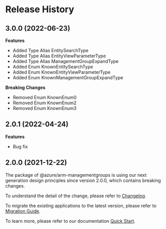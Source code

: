 # Release History
    
## 3.0.0 (2022-06-23)
    
**Features**

  - Added Type Alias EntitySearchType
  - Added Type Alias EntityViewParameterType
  - Added Type Alias ManagementGroupExpandType
  - Added Enum KnownEntitySearchType
  - Added Enum KnownEntityViewParameterType
  - Added Enum KnownManagementGroupExpandType

**Breaking Changes**

  - Removed Enum KnownEnum0
  - Removed Enum KnownEnum2
  - Removed Enum KnownEnum3
    
## 2.0.1 (2022-04-24)

**Features**

  - Bug fix

## 2.0.0 (2021-12-22)

The package of @azure/arm-managementgroups is using our next generation design principles since version 2.0.0, which contains breaking changes.

To understand the detail of the change, please refer to [Changelog](https://aka.ms/js-track2-changelog).

To migrate the existing applications to the latest version, please refer to [Migration Guide](https://aka.ms/js-track2-migration-guide).

To learn more, please refer to our documentation [Quick Start](https://aka.ms/js-track2-quickstart).
